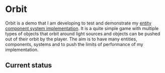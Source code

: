 # Orbit
Orbit is a demo that I am developing to test and demonstrate my [entity component system implementation](https://github.com/talhacali/ECS). It is a quite simple game with
multiple types of objects that orbit around light sources and objects can be pushed out of their orbit by the player. The aim is to have many entities, components, systems and
to push the limits of performance of my implementation. 


## Current status

